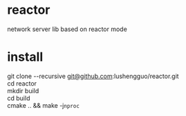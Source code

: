 # reactor
network server lib based on reactor mode

# install
git clone --recursive git@github.com:lushengguo/reactor.git  
cd reactor  
mkdir build  
cd build  
cmake .. && make -j`nproc`
